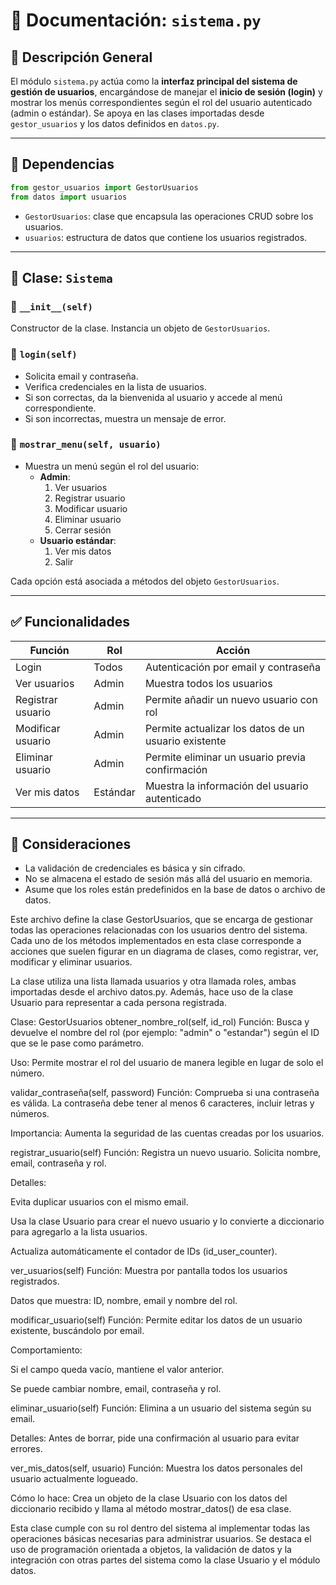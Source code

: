 
# 📄 Documentación: `sistema.py`

## 📌 Descripción General

El módulo `sistema.py` actúa como la **interfaz principal del sistema de gestión de usuarios**, encargándose de manejar el **inicio de sesión (login)** y mostrar los menús correspondientes según el rol del usuario autenticado (admin o estándar). Se apoya en las clases importadas desde `gestor_usuarios` y los datos definidos en `datos.py`.

---

## 🧩 Dependencias

```python
from gestor_usuarios import GestorUsuarios
from datos import usuarios
```

- `GestorUsuarios`: clase que encapsula las operaciones CRUD sobre los usuarios.
- `usuarios`: estructura de datos que contiene los usuarios registrados.

---

## 🧱 Clase: `Sistema`

### 🔹 `__init__(self)`
Constructor de la clase. Instancia un objeto de `GestorUsuarios`.

### 🔹 `login(self)`
- Solicita email y contraseña.
- Verifica credenciales en la lista de usuarios.
- Si son correctas, da la bienvenida al usuario y accede al menú correspondiente.
- Si son incorrectas, muestra un mensaje de error.

### 🔹 `mostrar_menu(self, usuario)`
- Muestra un menú según el rol del usuario:
  - **Admin**:
    1. Ver usuarios
    2. Registrar usuario
    3. Modificar usuario
    4. Eliminar usuario
    5. Cerrar sesión
  - **Usuario estándar**:
    1. Ver mis datos
    2. Salir

Cada opción está asociada a métodos del objeto `GestorUsuarios`.

---

## ✅ Funcionalidades

| Función             | Rol            | Acción                                                                 |
|---------------------|----------------|------------------------------------------------------------------------|
| Login               | Todos          | Autenticación por email y contraseña                                   |
| Ver usuarios        | Admin          | Muestra todos los usuarios                                             |
| Registrar usuario   | Admin          | Permite añadir un nuevo usuario con rol                               |
| Modificar usuario   | Admin          | Permite actualizar los datos de un usuario existente                   |
| Eliminar usuario    | Admin          | Permite eliminar un usuario previa confirmación                        |
| Ver mis datos       | Estándar       | Muestra la información del usuario autenticado                         |

---

## 🔐 Consideraciones

- La validación de credenciales es básica y sin cifrado.
- No se almacena el estado de sesión más allá del usuario en memoria.
- Asume que los roles están predefinidos en la base de datos o archivo de datos.


Este archivo define la clase GestorUsuarios, que se encarga de gestionar todas las operaciones relacionadas con los usuarios dentro del sistema. Cada uno de los métodos implementados en esta clase corresponde a acciones que suelen figurar en un diagrama de clases, como registrar, ver, modificar y eliminar usuarios.

La clase utiliza una lista llamada usuarios y otra llamada roles, ambas importadas desde el archivo datos.py. Además, hace uso de la clase Usuario para representar a cada persona registrada.

 Clase: GestorUsuarios
 obtener_nombre_rol(self, id_rol)
Función: Busca y devuelve el nombre del rol (por ejemplo: "admin" o "estandar") según el ID que se le pase como parámetro.

Uso: Permite mostrar el rol del usuario de manera legible en lugar de solo el número.

 validar_contraseña(self, password)
Función: Comprueba si una contraseña es válida. La contraseña debe tener al menos 6 caracteres, incluir letras y números.

Importancia: Aumenta la seguridad de las cuentas creadas por los usuarios.

 registrar_usuario(self)
Función: Registra un nuevo usuario. Solicita nombre, email, contraseña y rol.

Detalles:

Evita duplicar usuarios con el mismo email.

Usa la clase Usuario para crear el nuevo usuario y lo convierte a diccionario para agregarlo a la lista usuarios.

Actualiza automáticamente el contador de IDs (id_user_counter).

 ver_usuarios(self)
Función: Muestra por pantalla todos los usuarios registrados.

Datos que muestra: ID, nombre, email y nombre del rol.

 modificar_usuario(self)
Función: Permite editar los datos de un usuario existente, buscándolo por email.

Comportamiento:

Si el campo queda vacío, mantiene el valor anterior.

Se puede cambiar nombre, email, contraseña y rol.

 eliminar_usuario(self)
Función: Elimina a un usuario del sistema según su email.

Detalles: Antes de borrar, pide una confirmación al usuario para evitar errores.

 ver_mis_datos(self, usuario)
Función: Muestra los datos personales del usuario actualmente logueado.

Cómo lo hace: Crea un objeto de la clase Usuario con los datos del diccionario recibido y llama al método mostrar_datos() de esa clase.


Esta clase cumple con su rol dentro del sistema al implementar todas las operaciones básicas necesarias para administrar usuarios. Se destaca el uso de programación orientada a objetos, la validación de datos y la integración con otras partes del sistema como la clase Usuario y el módulo datos.


